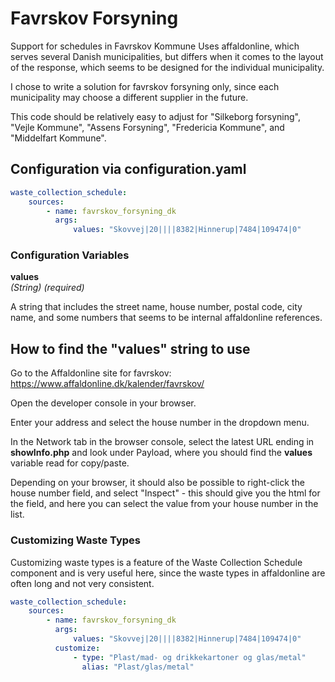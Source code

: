 # Favrskov Forsyning

Support for schedules in Favrskov Kommune
Uses affaldonline, which serves several Danish municipalities, but differs when it comes to the layout of the response, which seems to be designed for the individual municipality.

I chose to write a solution for favrskov forsyning only, since each municipality may choose a different supplier in the future.

This code should be relatively easy to adjust for "Silkeborg forsyning", "Vejle Kommune", "Assens Forsyning", "Fredericia Kommune", and "Middelfart Kommune".

## Configuration via configuration.yaml

```yaml
waste_collection_schedule:
    sources:
        - name: favrskov_forsyning_dk
          args:
              values: "Skovvej|20||||8382|Hinnerup|7484|109474|0"
```

### Configuration Variables

**values**  
_(String) (required)_

A string that includes the street name, house number, postal code, city name, and some numbers that seems to be internal affaldonline references. 

## How to find the "values" string to use

Go to the Affaldonline site for favrskov: https://www.affaldonline.dk/kalender/favrskov/

Open the developer console in your browser.

Enter your address and select the house number in the dropdown menu.

In the Network tab in the browser console, select the latest URL ending in **showInfo.php** and look under Payload, where you should find the **values** variable read for copy/paste.

Depending on your browser, it should also be possible to right-click the house number field, and select "Inspect" - this should give you the html for the field, and here you can select the value from your house number in the list.

### Customizing Waste Types

Customizing waste types is a feature of the Waste Collection Schedule component and is very useful here, since the waste types in affaldonline are often long and not very consistent.

```yaml
waste_collection_schedule:
    sources:
        - name: favrskov_forsyning_dk
          args:
              values: "Skovvej|20||||8382|Hinnerup|7484|109474|0"
          customize:
              - type: "Plast/mad- og drikkekartoner og glas/metal"
                alias: "Plast/glas/metal"
```
